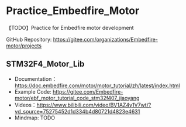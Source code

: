 # Practice_Embedfire_Motor
【TODO】Practice for Embedfire motor development

GitHub Repository: https://gitee.com/organizations/Embedfire-motor/projects

## STM32F4_Motor_Lib
- Documentation：https://doc.embedfire.com/motor/motor_tutorial/zh/latest/index.html
- Example Code: https://gitee.com/Embedfire-motor/ebf_motor_tutorial_code_stm32f407_jiaoyang
- Videos：https://www.bilibili.com/video/BV1AZ4y1V7wt/?vd_source=75275452d1d334b4d80721d4823e4631
- Mindmap: TODO